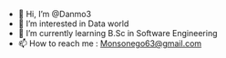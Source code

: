 - 👋 Hi, I’m @Danmo3
- 👀 I’m interested in Data world
- 🌱 I’m currently learning B.Sc in Software Engineering
- 📫 How to reach me : Monsonego63@gmail.com

<!---
Danmo3/Danmo3 is a ✨ special ✨ repository because its `README.md` (this file) appears on your GitHub profile.
You can click the Preview link to take a look at your changes.
--->
